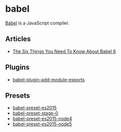 # babel

[Babel](https://babeljs.io/) is a JavaScript compiler.

## Articles

- [The Six Things You Need To Know About Babel
  6](http://jamesknelson.com/the-six-things-you-need-to-know-about-babel-6/)

## Plugins

- [babel-plugin-add-module-exports](https://www.npmjs.com/package/babel-plugin-add-module-exports)

## Presets

- [babel-preset-es2015](https://www.npmjs.com/package/babel-preset-es2015)
- [babel-preset-stage-0](https://www.npmjs.com/package/babel-preset-stage-0)
- [babel-preset-es2015-node4](https://www.npmjs.com/package/babel-preset-es2015-node4)
- [babel-preset-es2015-node5](https://www.npmjs.com/package/babel-preset-es2015-node5)
